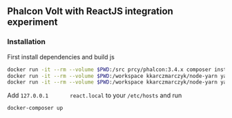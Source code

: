 Phalcon Volt with ReactJS integration experiment
---

### Installation

First install dependencies and build js
```bash
docker run -it --rm --volume $PWD:/src prcy/phalcon:3.4.x composer install --working-dir=/src
docker run -it --rm --volume $PWD:/workspace kkarczmarczyk/node-yarn yarn install
docker run -it --rm --volume $PWD:/workspace kkarczmarczyk/node-yarn yarn exec webpack
```

Add `127.0.0.1       react.local` to your `/etc/hosts` and run

```bash
docker-composer up
```
